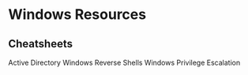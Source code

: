 # Windows Resources 
## Cheatsheets 
Active Directory 
Windows Reverse Shells
Windows Privilege Escalation 
